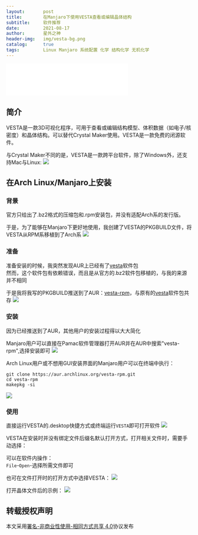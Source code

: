 ```yaml
---
layout:       post
title:        在Manjaro下使用VESTA查看或编辑晶体结构
subtitle:     软件推荐
date:         2021-08-17
author:       星外之神
header-img:   img/vesta-bg.png
catalog:      true
tags:         Linux Manjaro 系统配置 化学 结构化学 无机化学
--- 
```


<iframe frameborder="no" border="0" marginwidth="0" marginheight="0" width="330" height="86" src="//music.163.com/outchain/player?type=2&id=28302231&auto=1&height=66"></iframe>

## 简介
VESTA是一款3D可视化程序，可用于查看或编辑结构模型、体积数据（如电子/核密度）和晶体结构。可以替代Crystal Maker使用。VESTA是一款免费的闭源软件。

与Crystal Maker不同的是，VESTA是一款跨平台软件，除了Windows外，还支持Mac与Linux:
![](/img/vesta-os-support.png)

## 在Arch Linux/Manjaro上安装

### 背景
官方只给出了.bz2格式的压缩包和.rpm安装包，并没有适配Arch系的发行版。

于是，为了能够在Manjaro下更好地使用，我创建了VESTA的PKGBUILD文件，将VESTA从RPM系移植到了Arch系
![](/img/vesta-pkgbuild.png)

### 准备
准备安装的时候，我突然发现AUR上已经有了[vesta](https://aur.archlinux.org/packages/vesta/)软件包  
然而，这个软件包有依赖错误，而且是从官方的.bz2软件包移植的，与我的来源并不相同

于是我将我写的PKGBUILD推送到了AUR：[vesta-rpm](https://aur.archlinux.org/packages/vesta-rpm/)，与原有的[vesta](https://aur.archlinux.org/packages/vesta/)软件包共存
![](/img/vesta-rpm-aur.png)

### 安装
因为已经推送到了AUR，其他用户的安装过程得以大大简化

Manjaro用户可以直接在Pamac软件管理器打开AUR并在AUR中搜索"vesta-rpm",选择安装即可
![](/img/vesta-rpm-pamac.png)

Arch Linux用户或不想用GUI安装界面的Manjaro用户可以在终端中执行：
``` shell
git clone https://aur.archlinux.org/vesta-rpm.git
cd vesta-rpm
makepkg -si
```
![](/img/vesta-rpm-install.png)

### 使用
直接运行VESTA的.desktop快捷方式或终端运行`VESTA`即可打开软件
![](/img/vesta-application.png)

VESTA在安装时并没有绑定文件后缀名默认打开方式，打开相关文件时，需要手动选择：

可以在软件内操作：  
`File`-`Open`-选择所需文件即可

也可在文件打开时的打开方式中选择VESTA：
![](/img/vesta-打开方式.png)

打开晶体文件后的示例：
![](/img/vesta-YInMnBlue.png)

## 转载授权声明
本文采用[署名-非商业性使用-相同方式共享 4.0](https://creativecommons.org/licenses/by-nc-sa/4.0/deed.zh)协议发布